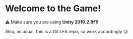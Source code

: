 # Welcome to the Game!

:warning: Make sure you are using **Unity 2019.2.8f1**!

Also, as usual, this is a Git LFS repo, so work accordingly :kissing_heart: